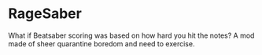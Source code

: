 # RageSaber
What if Beatsaber scoring was based on how hard you hit the notes? A mod made of sheer quarantine boredom and need to exercise. 

